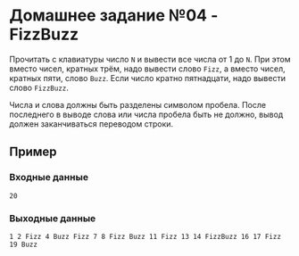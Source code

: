 # Домашнее задание №04 - FizzBuzz

Прочитать с клавиатуры число `N` и вывести все числа от 1 до `N`. При этом вместо чисел, кратных
трём, надо вывести слово `Fizz`, а вместо чисел, кратных пяти, слово `Buzz`. Если число кратно
пятнадцати, надо вывести слово `FizzBuzz`.

Числа и слова должны быть разделены символом пробела. После последнего в выводе слова или числа
пробела быть не должно, вывод должен заканчиваться переводом строки.

## Пример

### Входные данные

```
20
```

### Выходные данные

```
1 2 Fizz 4 Buzz Fizz 7 8 Fizz Buzz 11 Fizz 13 14 FizzBuzz 16 17 Fizz 19 Buzz

```
